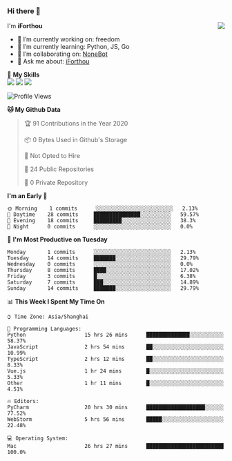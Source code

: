 ### Hi there 👋

<a href="#">
  <img align="right" src="https://github-readme-stats.vercel.app/api?username=iforthou&count_private=true&show_icons=true&bg_color=15,f2f7fd,E0EAFC" />
</a>

I'm **iForthou**

- 🔭 I’m currently working on: freedom
- 🌱 I’m currently learning: Python, JS, Go
- 👯 I’m collaborating on: [NoneBot](https://github.com/nonebot)
- 💬 Ask me about: [iForthou](https://iforthou.com)

🌟 **My Skills**  
![](https://img.shields.io/badge/-Python-3e74a2?style=flat-square&logo=Python&logoColor=fff)
![](https://img.shields.io/badge/-Docker-2496ED?style=flat-square&logo=Docker&logoColor=fff)
![](https://img.shields.io/badge/-Linux-000000?style=flat-square&logo=Linux&logoColor=fff)

<!--START_SECTION:waka-->
![Profile Views](http://img.shields.io/badge/Profile%20Views-16-blue)

**🐱 My Github Data** 

> 🏆 91 Contributions in the Year 2020
 > 
> 📦 0 Bytes Used in Github's Storage 
 > 
> 🚫 Not Opted to Hire
 > 
> 📜 24 Public Repositories
 > 
> 🔑 0 Private Repository 
 > 
**I'm an Early 🐤** 

```text
🌞 Morning    1 commits      ░░░░░░░░░░░░░░░░░░░░░░░░░   2.13% 
🌆 Daytime    28 commits     ███████████████░░░░░░░░░░   59.57% 
🌃 Evening    18 commits     █████████░░░░░░░░░░░░░░░░   38.3% 
🌙 Night      0 commits      ░░░░░░░░░░░░░░░░░░░░░░░░░   0.0%

```
📅 **I'm Most Productive on Tuesday** 

```text
Monday       1 commits      ░░░░░░░░░░░░░░░░░░░░░░░░░   2.13% 
Tuesday      14 commits     ███████░░░░░░░░░░░░░░░░░░   29.79% 
Wednesday    0 commits      ░░░░░░░░░░░░░░░░░░░░░░░░░   0.0% 
Thursday     8 commits      ████░░░░░░░░░░░░░░░░░░░░░   17.02% 
Friday       3 commits      █░░░░░░░░░░░░░░░░░░░░░░░░   6.38% 
Saturday     7 commits      ███░░░░░░░░░░░░░░░░░░░░░░   14.89% 
Sunday       14 commits     ███████░░░░░░░░░░░░░░░░░░   29.79%

```


📊 **This Week I Spent My Time On** 

```text
⌚︎ Time Zone: Asia/Shanghai

💬 Programming Languages: 
Python                   15 hrs 26 mins      ██████████████░░░░░░░░░░░   58.37% 
JavaScript               2 hrs 54 mins       ██░░░░░░░░░░░░░░░░░░░░░░░   10.99% 
TypeScript               2 hrs 12 mins       ██░░░░░░░░░░░░░░░░░░░░░░░   8.33% 
Vue.js                   1 hr 24 mins        █░░░░░░░░░░░░░░░░░░░░░░░░   5.33% 
Other                    1 hr 11 mins        █░░░░░░░░░░░░░░░░░░░░░░░░   4.51%

🔥 Editors: 
PyCharm                  20 hrs 30 mins      ███████████████████░░░░░░   77.52% 
WebStorm                 5 hrs 56 mins       █████░░░░░░░░░░░░░░░░░░░░   22.48%

💻 Operating System: 
Mac                      26 hrs 27 mins      █████████████████████████   100.0%

```


<!--END_SECTION:waka-->
